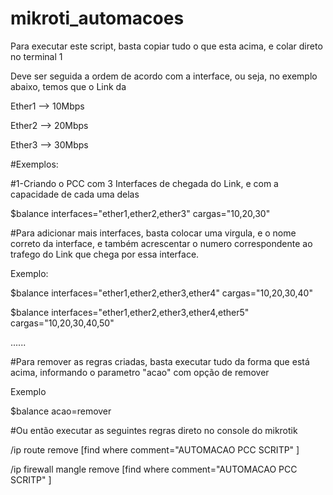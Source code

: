 
# mikroti_automacoes
Para executar este script, basta copiar tudo o que esta acima, e colar direto no terminal
1

Deve ser seguida a ordem de acordo com a interface, ou seja, no exemplo abaixo, temos que o Link da

Ether1 --> 10Mbps

Ether2 --> 20Mbps

Ether3 --> 30Mbps

#Exemplos:

#1-Criando o PCC com 3 Interfaces de chegada do Link, e com a capacidade de cada uma delas

$balance interfaces="ether1,ether2,ether3" cargas="10,20,30"

#Para adicionar mais interfaces, basta colocar uma virgula, e o nome correto da interface, e também acrescentar o numero correspondente ao trafego do Link que chega por essa interface.

Exemplo:

$balance interfaces="ether1,ether2,ether3,ether4" cargas="10,20,30,40"

$balance interfaces="ether1,ether2,ether3,ether4,ether5" cargas="10,20,30,40,50"

......

#Para remover as regras criadas, basta executar tudo da forma que está acima, informando o parametro "acao" com opção de remover

Exemplo

$balance acao=remover

#Ou então executar as seguintes regras direto no console do mikrotik

/ip route remove [find where comment="AUTOMACAO PCC SCRITP" ]

/ip firewall mangle remove [find where comment="AUTOMACAO PCC SCRITP" ]
